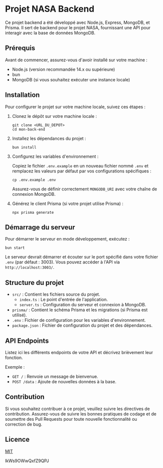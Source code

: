 # Projet NASA Backend

Ce projet backend a été développé avec Node.js, Express, MongoDB, et Prisma. Il sert de backend pour le projet NASA, fournissant une API pour interagir avec la base de données MongoDB.

## Prérequis

Avant de commencer, assurez-vous d'avoir installé sur votre machine :

- Node.js (version recommandée 14.x ou supérieure)
- bun
- MongoDB (si vous souhaitez exécuter une instance locale)

## Installation

Pour configurer le projet sur votre machine locale, suivez ces étapes :

1. Clonez le dépôt sur votre machine locale :

   ```
   git clone <URL_DU_DEPOT>
   cd mon-back-end
   ```

2. Installez les dépendances du projet :

   ```
   bun install

   ```

3. Configurez les variables d'environnement :

   Copiez le fichier `.env.example` en un nouveau fichier nommé `.env` et remplacez les valeurs par défaut par vos configurations spécifiques :

   ```
   cp .env.example .env
   ```

   Assurez-vous de définir correctement `MONGODB_URI` avec votre chaîne de connexion MongoDB.

4. Générez le client Prisma (si votre projet utilise Prisma) :

   ```
   npx prisma generate
   ```

## Démarrage du serveur

Pour démarrer le serveur en mode développement, exécutez :

    bun start

Le serveur devrait démarrer et écouter sur le port spécifié dans votre fichier `.env` (par défaut : 3003). Vous pouvez accéder à l'API via `http://localhost:3003/`.

## Structure du projet

- `src/` : Contient les fichiers source du projet.
  - `index.ts` : Le point d'entrée de l'application.
  - `server.ts` : Configuration du serveur et connexion à MongoDB.
- `prisma/` : Contient le schéma Prisma et les migrations (si Prisma est utilisé).
- `.env` : Fichier de configuration pour les variables d'environnement.
- `package.json` : Fichier de configuration du projet et des dépendances.

## API Endpoints

Listez ici les différents endpoints de votre API et décrivez brièvement leur fonction.

Exemple :

- `GET /` : Renvoie un message de bienvenue.
- `POST /data` : Ajoute de nouvelles données à la base.

## Contribution

Si vous souhaitez contribuer à ce projet, veuillez suivre les directives de contribution. Assurez-vous de suivre les bonnes pratiques de codage et de soumettre des Pull Requests pour toute nouvelle fonctionnalité ou correction de bug.

## Licence

[MIT](LICENSE)

lkWs9OWwQxfZ9QPJ
